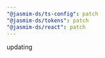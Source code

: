 ```yaml
---
"@jasmim-ds/ts-config": patch
"@jasmim-ds/tokens": patch
"@jasmim-ds/react": patch
---
```


updating
